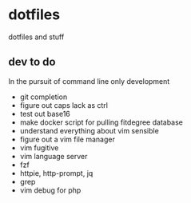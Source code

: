 # dotfiles

dotfiles and stuff

## dev to do

In the pursuit of command line only development

* git completion
* figure out caps lack as ctrl
* test out base16
* make docker script for pulling fitdegree database
* understand everything about vim sensible
* figure out a vim file manager
* vim fugitive
* vim language server
* fzf
* httpie, http-prompt, jq
* grep
* vim debug for php
